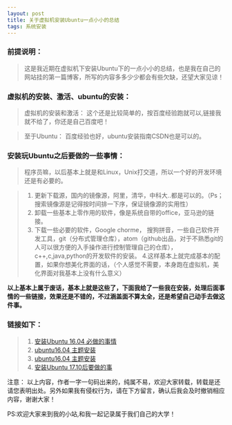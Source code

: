 ```yaml
---
layout: post
title: 关于虚拟机安装Ubuntu一点小小的总结
tags: 系统安装
---
```


### 前提说明：
> 这是我近期在虚拟机下安装Ubuntu下的一点小小的总结，也是我在自己的网站挂的第一篇博客，所写的内容多多少少都会有些欠缺，还望大家见谅！

### 虚拟机的安装、激活、ubuntu的安装：
>  虚拟机的安装和激活： 这个还是比较简单的，按百度经验跑就可以,链接我就不给了，你还是自己百度吧！

>  至于Ubuntu： 百度经验也好，ubuntu安装指南CSDN也是可以的。

### 安装玩Ubuntu之后要做的一些事情：
> 程序员嘛，以后基本上就是和Linux，Unix打交道，所以一个好的开发环境还是有必要的。

 > 1. 更新下载源，国内的镜像源，阿里，清华，中科大..都是可以的。（Ps；搜索镜像源是记得按时间排一下序，保证镜像源的实用性）
> 2. 卸载一些基本上零作用的软件，像是系统自带的office，亚马逊的链接。
> 3. 下载一些必要的软件，Google chorme， 搜狗拼音，一些自己软件开发工具，git（分布式管理仓库），atom（github出品，对于不熟悉git的人可以很方便的入手操作进行控制管理自己的仓库），c++,c,java,python的开发软件的安装。
> 4.这样基本上就完成基本的配置，如果你想美化界面的话，（个人感觉不需要，本身跑在虚拟机，美化界面对我基本上没有什么意义）

**以上基本上属于废话，基本上就是这些了，下面我给了一些我在安装，处理后面事情的一些链接，效果还是不错的，不过涵盖面不算太全，还是希望自己动手去做这件事。**

### 链接如下：

> 1. [安装Ubuntu 16.04 必做的事情](http://blog.csdn.net/yuqip/article/details/78490783)
> 2. [ubuntu16.04 主题安装](http://blog.csdn.net/yato0514/article/details/78510363/)
> 3. [ubuntu16.04 主题安装](http://blog.csdn.net/yato0514/article/details/78510363/)
> 4. [安装Ubuntu 17.10后要做的事](http://blog.csdn.net/skykingf/article/details/45267517)




注意： 以上内容，作者一字一句码出来的，纯属不易，欢迎大家转载，转载是还请您表明出处。另外如果我有侵权行为，请在下方留言，确认后我会及时撤销相应内容，谢谢大家！

PS:欢迎大家来到我的小站,和我一起记录属于我们自己的大学！
